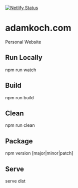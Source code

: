 [![Netlify Status](https://api.netlify.com/api/v1/badges/43f18666-4027-4030-92e3-e2b99449b68e/deploy-status)](https://app.netlify.com/sites/adamkoch/deploys)

# adamkoch.com
Personal Website

## Run Locally
npm run watch

## Build
npm run build

## Clean
npm run clean

## Package
npm version [major|minor|patch]

## Serve
serve dist

